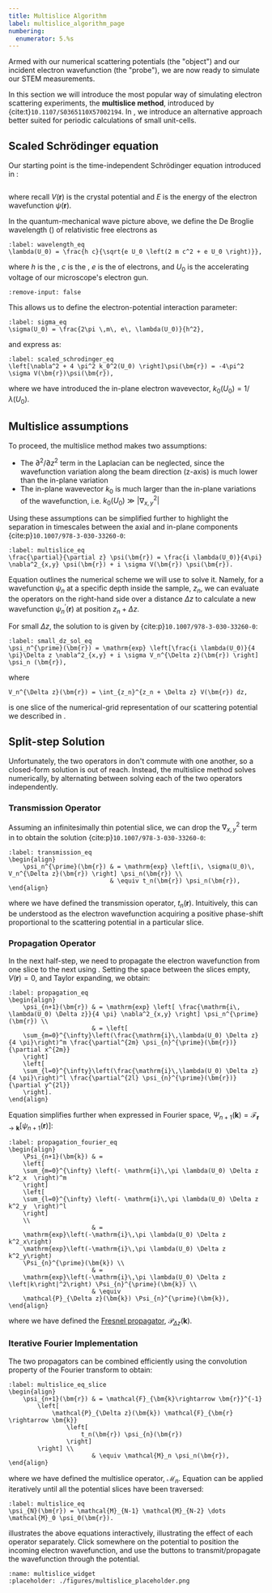 ```yaml
---
title: Multislice Algorithm
label: multislice_algorithm_page
numbering:
  enumerator: 5.%s
---
```


Armed with our numerical scattering potentials (the "object") and our incident electron wavefunction (the "probe"), we are now ready to simulate our STEM measurements.

In this section we will introduce the most popular way of simulating electron scattering experiments, the **multislice method**, introduced by {cite:t}`10.1107/S0365110X57002194`.
In [](#bloch_wave_algorithm_page), we introduce an alternative approach better suited for periodic calculations of small unit-cells.

## Scaled Schrödinger equation

Our starting point is the time-independent Schrödinger equation introduced in [](#scattering_potentials_page):

```{embed} #schrodinger_eq
```
where recall $V(\bm{r})$ is the crystal potential and $E$ is the energy of the electron wavefunction $\psi(\bm{r})$.

In the quantum-mechanical wave picture above, we define the De Broglie wavelength ([](wiki:Matter_wave)) of relativistic free electrons as

```{math}
:label: wavelength_eq
\lambda(U_0) = \frac{h c}{\sqrt{e U_0 \left(2 m c^2 + e U_0 \right)}},
```
where $h$ is the [](wiki:Planck_constant), $c$ is the [](wiki:Speed_of_light), $e$ is the [](wiki:Elementary_charge) of electrons, and $U_0$ is the accelerating voltage of our microscope's electron gun.

```{embed} #app:relativistic_wavelength
:remove-input: false
```

This allows us to define the electron-potential interaction parameter:
```{math}
:label: sigma_eq
\sigma(U_0) = \frac{2\pi \,m\, e\, \lambda(U_0)}{h^2},
```
and express [](#schrodinger_eq) as:
```{math}
:label: scaled_schrodinger_eq
\left[\nabla^2 + 4 \pi^2 k_0^2(U_0) \right]\psi(\bm{r}) = -4\pi^2 \sigma V(\bm{r})\psi(\bm{r}),
```
where we have introduced the in-plane electron wavevector, $k_0(U_0) = 1/ \lambda(U_0)$.

## Multislice assumptions

To proceed, the multislice method makes two assumptions:
- The $\partial^2 / \partial z^2$ term in the Laplacian can be neglected, since the wavefunction variation along the beam direction (z-axis) is much lower than the in-plane variation  
- The in-plane wavevector $k_0$ is much larger than the in-plane variations of the wavefunction, i.e. $k_0(U_0) \gg \left| \nabla^2_{x,y}\right|$

Using these assumptions [](#scaled_schrodinger_eq) can be simplified further to highlight the separation in timescales between the axial and in-plane components {cite:p}`10.1007/978-3-030-33260-0`:
```{math}
:label: multislice_eq
\frac{\partial}{\partial z} \psi(\bm{r}) = \frac{i \lambda(U_0)}{4\pi} \nabla^2_{x,y} \psi(\bm{r}) + i \sigma V(\bm{r}) \psi(\bm{r}).
```

Equation [](#multislice_eq) outlines the numerical scheme we will use to solve it.
Namely, for a wavefunction $\psi_n$ at a specific depth inside the sample, $z_n$, we can evaluate the operators on the right-hand side over a distance $\Delta z$ to calculate a new wavefunction $\psi_n^{\prime}(\bm{r})$ at position $z_n + \Delta z$.

For small $\Delta z$, the solution to [](#multislice_eq) is given by {cite:p}`10.1007/978-3-030-33260-0`:
```{math}
:label: small_dz_sol_eq
\psi_n^{\prime}(\bm{r}) = \mathrm{exp} \left[\frac{i \lambda(U_0)}{4 \pi}\Delta z \nabla^2_{x,y} + i \sigma V_n^{\Delta z}(\bm{r}) \right] \psi_n (\bm{r}),
```
where
```{math}
V_n^{\Delta z}(\bm{r}) = \int_{z_n}^{z_n + \Delta z} V(\bm{r}) dz,
```
is one slice of the numerical-grid representation of our scattering potential we described in [](#scattering_potentials_page).

## Split-step Solution

Unfortunately, the two operators in [](#small_dz_sol_eq) don't commute with one another, so a closed-form solution is out of reach.
Instead, the multislice method solves [](#small_dz_sol_eq) numerically, by alternating between solving each of the two operators independently.

### Transmission Operator

Assuming an infinitesimally thin potential slice, we can drop the $\nabla^2_{x,y}$ term in [](#small_dz_sol_eq) to obtain the solution {cite:p}`10.1007/978-3-030-33260-0`:
```{math}
:label: transmission_eq
\begin{align}
	\psi_n^{\prime}(\bm{r}) & = \mathrm{exp} \left[i\, \sigma(U_0)\, V_n^{\Delta z}(\bm{r}) \right] \psi_n(\bm{r}) \\
	                        & \equiv t_n(\bm{r}) \psi_n(\bm{r}),                                                        
\end{align}
```
where we have defined the transmission operator, $t_n(\bm{r})$.
Intuitively, this can be understood as the electron wavefunction acquiring a positive phase-shift proportional to the scattering potential in a particular slice.

### Propagation Operator

In the next half-step, we need to propagate the electron wavefunction from one slice to the next using [](#small_dz_sol_eq).
Setting the space between the slices empty, $V(\bm{r})=0$, and Taylor expanding, we obtain:

```{math}
:label: propagation_eq
\begin{align}
	\psi_{n+1}(\bm{r}) & = \mathrm{exp} \left[ \frac{\mathrm{i\, \lambda(U_0) \Delta z}}{4 \pi} \nabla^2_{x,y} \right] \psi_n^{\prime}(\bm{r}) \\
	                   & = \left[                                                                                                              
	\sum_{m=0}^{\infty}\left(\frac{\mathrm{i}\,\lambda(U_0) \Delta z}{4 \pi}\right)^m \frac{\partial^{2m} \psi_{n}^{\prime}(\bm{r})}{\partial x^{2m}}
	\right]
	\left[
	\sum_{l=0}^{\infty}\left(\frac{\mathrm{i}\,\lambda(U_0) \Delta z}{4 \pi}\right)^l \frac{\partial^{2l} \psi_{n}^{\prime}(\bm{r})}{\partial y^{2l}}
	\right].
\end{align}
```
Equation [](#propagation_eq) simplifies further when expressed in Fourier space, $\Psi_{n+1}(\bm{k}) = \mathcal{F}_{\bm{r}\rightarrow \bm{k}} \left[ \psi_{n+1}(\bm{r}) \right]$:


```{math}
:label: propagation_fourier_eq
\begin{align}
	\Psi_{n+1}(\bm{k}) & = 
	\left[
	\sum_{m=0}^{\infty} \left(- \mathrm{i}\,\pi \lambda(U_0) \Delta z k^2_x  \right)^m
	\right] 
	\left[
	\sum_{l=0}^{\infty} \left(- \mathrm{i}\,\pi \lambda(U_0) \Delta z k^2_y  \right)^l
	\right] 
	\\
	                   & = 
	\mathrm{exp}\left(-\mathrm{i}\,\pi \lambda(U_0) \Delta z k^2_x\right)
	\mathrm{exp}\left(-\mathrm{i}\,\pi \lambda(U_0) \Delta z k^2_y\right)
	\Psi_{n}^{\prime}(\bm{k}) \\ 
	                   & = 
	\mathrm{exp}\left(-\mathrm{i}\,\pi \lambda(U_0) \Delta z \left|k\right|^2\right) \Psi_{n}^{\prime}(\bm{k}) \\
                       & \equiv
    \mathcal{P}_{\Delta z}(\bm{k}) \Psi_{n}^{\prime}(\bm{k}),
\end{align}
```
where we have defined the [Fresnel propagator](wiki:Fresnel_diffraction), $\mathcal{P}_{\Delta z}(\bm{k})$.

### Iterative Fourier Implementation

The two propagators can be combined efficiently using the convolution property of the Fourier transform to obtain:

```{math}
:label: multislice_eq_slice
\begin{align}
    \psi_{n+1}(\bm{r}) & = \mathcal{F}_{\bm{k}\rightarrow \bm{r}}^{-1} 
        \left[
            \mathcal{P}_{\Delta z}(\bm{k}) \mathcal{F}_{\bm{r} \rightarrow \bm{k}}
                \left[
                    t_n(\bm{r}) \psi_{n}(\bm{r})
                \right]
        \right] \\
                       & \equiv \mathcal{M}_n \psi_n(\bm{r}),
\end{align}
```
where we have defined the multislice operator, $\mathcal{M}_n$.
Equation [](#multislice_eq_slice) can be applied iteratively until all the potential slices have been traversed:

```{math}
:label: multislice_eq
\psi_{N}(\bm{r}) = \mathcal{M}_{N-1} \mathcal{M}_{N-2} \dots \mathcal{M}_0 \psi_0(\bm{r}).
```
[](#multislice_widget) illustrates the above equations interactively, illustrating the effect of each operator separately.
Click somewhere on the potential to position the incoming electron wavefunction, and use the buttons to transmit/propagate the wavefunction through the potential.

```{figure} #app:multislice_widget
:name: multislice_widget
:placeholder: ./figures/multislice_placeholder.png
```

